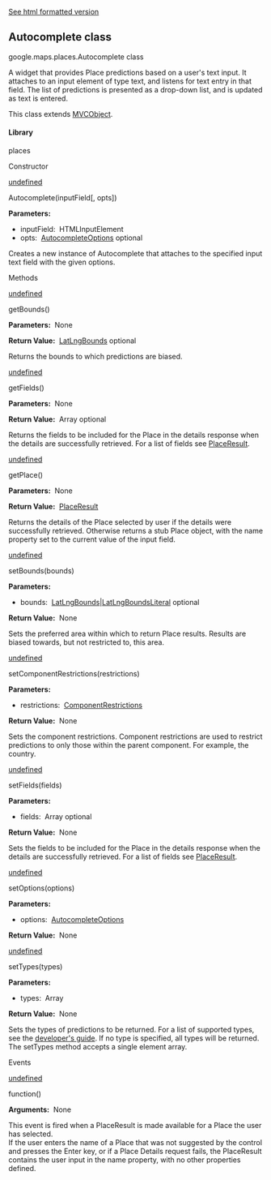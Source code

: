 [See html formatted version](https://huasofoundries.github.io/google-maps-documentation/Autocomplete.html)

Autocomplete class
------------------

google.maps.places.Autocomplete class

A widget that provides Place predictions based on a user's text input. It attaches to an input element of type text, and listens for text entry in that field. The list of predictions is presented as a drop-down list, and is updated as text is entered.

This class extends [MVCObject](/maps/documentation/javascript/reference/3.40/event#MVCObject).

#### Library

places

Constructor

[undefined](#Autocomplete.constructor)

Autocomplete(inputField\[, opts\])

**Parameters:** 

*   inputField:  HTMLInputElement
*   opts:  [AutocompleteOptions](/maps/documentation/javascript/reference/3.40/places-widget#AutocompleteOptions) optional

Creates a new instance of Autocomplete that attaches to the specified input text field with the given options.

Methods

[undefined](#Autocomplete.getBounds)

getBounds()

**Parameters:**  None

**Return Value:**  [LatLngBounds](/maps/documentation/javascript/reference/3.40/coordinates#LatLngBounds) optional

Returns the bounds to which predictions are biased.

[undefined](#Autocomplete.getFields)

getFields()

**Parameters:**  None

**Return Value:**  Array<string> optional

Returns the fields to be included for the Place in the details response when the details are successfully retrieved. For a list of fields see [PlaceResult](/maps/documentation/javascript/reference/3.40/places-service#PlaceResult).

[undefined](#Autocomplete.getPlace)

getPlace()

**Parameters:**  None

**Return Value:**  [PlaceResult](/maps/documentation/javascript/reference/3.40/places-service#PlaceResult)

Returns the details of the Place selected by user if the details were successfully retrieved. Otherwise returns a stub Place object, with the name property set to the current value of the input field.

[undefined](#Autocomplete.setBounds)

setBounds(bounds)

**Parameters:** 

*   bounds:  [LatLngBounds](/maps/documentation/javascript/reference/3.40/coordinates#LatLngBounds)|[LatLngBoundsLiteral](/maps/documentation/javascript/reference/3.40/coordinates#LatLngBoundsLiteral) optional

**Return Value:**  None

Sets the preferred area within which to return Place results. Results are biased towards, but not restricted to, this area.

[undefined](#Autocomplete.setComponentRestrictions)

setComponentRestrictions(restrictions)

**Parameters:** 

*   restrictions:  [ComponentRestrictions](/maps/documentation/javascript/reference/3.40/places-autocomplete-service#ComponentRestrictions)

**Return Value:**  None

Sets the component restrictions. Component restrictions are used to restrict predictions to only those within the parent component. For example, the country.

[undefined](#Autocomplete.setFields)

setFields(fields)

**Parameters:** 

*   fields:  Array<string> optional

**Return Value:**  None

Sets the fields to be included for the Place in the details response when the details are successfully retrieved. For a list of fields see [PlaceResult](/maps/documentation/javascript/reference/3.40/places-service#PlaceResult).

[undefined](#Autocomplete.setOptions)

setOptions(options)

**Parameters:** 

*   options:  [AutocompleteOptions](/maps/documentation/javascript/reference/3.40/places-widget#AutocompleteOptions)

**Return Value:**  None

[undefined](#Autocomplete.setTypes)

setTypes(types)

**Parameters:** 

*   types:  Array<string>

**Return Value:**  None

Sets the types of predictions to be returned. For a list of supported types, see the [developer's guide](https://developers.google.com/places/supported_types#table3). If no type is specified, all types will be returned. The setTypes method accepts a single element array.

Events

[undefined](#Autocomplete.place_changed)

function()

**Arguments:**  None

This event is fired when a PlaceResult is made available for a Place the user has selected.  
If the user enters the name of a Place that was not suggested by the control and presses the Enter key, or if a Place Details request fails, the PlaceResult contains the user input in the name property, with no other properties defined.